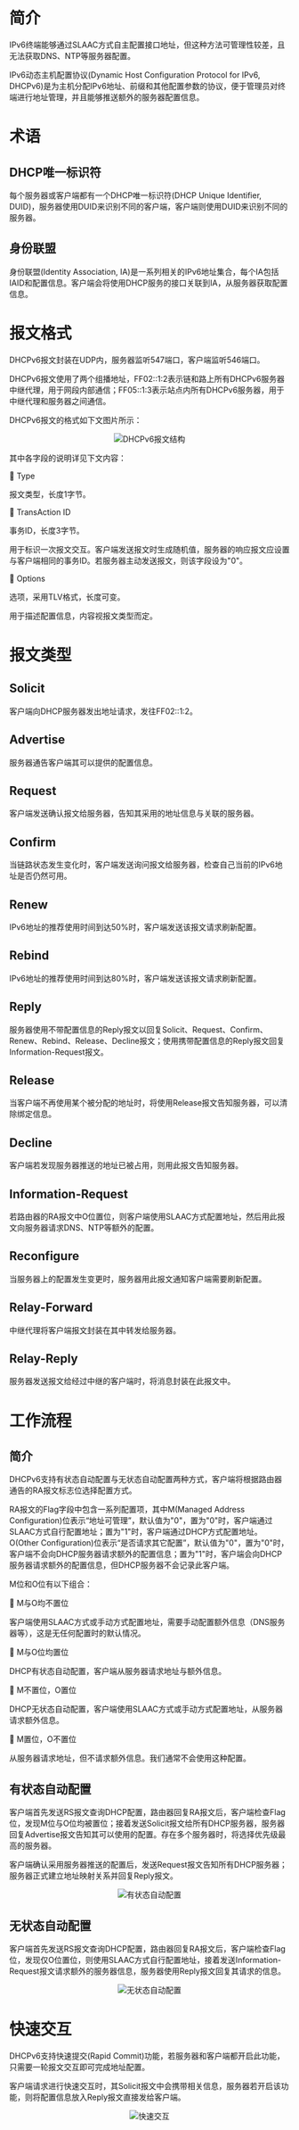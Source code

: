 # 简介
IPv6终端能够通过SLAAC方式自主配置接口地址，但这种方法可管理性较差，且无法获取DNS、NTP等服务器配置。

IPv6动态主机配置协议(Dynamic Host Configuration Protocol for IPv6, DHCPv6)是为主机分配IPv6地址、前缀和其他配置参数的协议，便于管理员对终端进行地址管理，并且能够推送额外的服务器配置信息。

# 术语
## DHCP唯一标识符
每个服务器或客户端都有一个DHCP唯一标识符(DHCP Unique Identifier, DUID)，服务器使用DUID来识别不同的客户端，客户端则使用DUID来识别不同的服务器。

## 身份联盟
身份联盟(Identity Association, IA)是一系列相关的IPv6地址集合，每个IA包括IAID和配置信息。客户端会将使用DHCP服务的接口关联到IA，从服务器获取配置信息。

# 报文格式
DHCPv6报文封装在UDP内，服务器监听547端口，客户端监听546端口。

DHCPv6报文使用了两个组播地址，FF02::1:2表示链和路上所有DHCPv6服务器中继代理，用于网段内部通信；FF05::1:3表示站点内所有DHCPv6服务器，用于中继代理和服务器之间通信。

DHCPv6报文的格式如下文图片所示：

<div align="center">

![DHCPv6报文结构](./Assets_DHCPv6/报文结构_DHCPv6报文结构.jpg)

</div>

其中各字段的说明详见下文内容：

🔷 Type

报文类型，长度1字节。

🔷 TransAction ID

事务ID，长度3字节。

用于标识一次报文交互。客户端发送报文时生成随机值，服务器的响应报文应设置与客户端相同的事务ID。若服务器主动发送报文，则该字段设为"0"。

🔷 Options

选项，采用TLV格式，长度可变。

用于描述配置信息，内容视报文类型而定。

# 报文类型
## Solicit
客户端向DHCP服务器发出地址请求，发往FF02::1:2。

## Advertise
服务器通告客户端其可以提供的配置信息。

## Request
客户端发送确认报文给服务器，告知其采用的地址信息与关联的服务器。

## Confirm
当链路状态发生变化时，客户端发送询问报文给服务器，检查自己当前的IPv6地址是否仍然可用。

## Renew
IPv6地址的推荐使用时间到达50%时，客户端发送该报文请求刷新配置。

## Rebind
IPv6地址的推荐使用时间到达80%时，客户端发送该报文请求刷新配置。

## Reply
服务器使用不带配置信息的Reply报文以回复Solicit、Request、Confirm、Renew、Rebind、Release、Decline报文；使用携带配置信息的Reply报文回复Information-Request报文。

## Release
当客户端不再使用某个被分配的地址时，将使用Release报文告知服务器，可以清除绑定信息。

## Decline
客户端若发现服务器推送的地址已被占用，则用此报文告知服务器。

## Information-Request
若路由器的RA报文中O位置位，则客户端使用SLAAC方式配置地址，然后用此报文向服务器请求DNS、NTP等额外的配置。

## Reconfigure
当服务器上的配置发生变更时，服务器用此报文通知客户端需要刷新配置。

## Relay-Forward
中继代理将客户端报文封装在其中转发给服务器。

## Relay-Reply
服务器发送报文给经过中继的客户端时，将消息封装在此报文中。

# 工作流程
## 简介
DHCPv6支持有状态自动配置与无状态自动配置两种方式，客户端将根据路由器通告的RA报文标志位选择配置方式。

RA报文的Flag字段中包含一系列配置项，其中M(Managed Address Configuration)位表示“地址可管理”，默认值为"0"，置为"0"时，客户端通过SLAAC方式自行配置地址；置为"1"时，客户端通过DHCP方式配置地址。O(Other Configuration)位表示“是否请求其它配置”，默认值为"0"，置为"0"时，客户端不会向DHCP服务器请求额外的配置信息；置为"1"时，客户端会向DHCP服务器请求额外的配置信息，但DHCP服务器不会记录此客户端。

M位和O位有以下组合：

🔷 M与O均不置位

客户端使用SLAAC方式或手动方式配置地址，需要手动配置额外信息（DNS服务器等），这是无任何配置时的默认情况。

🔷 M与O位均置位

DHCP有状态自动配置，客户端从服务器请求地址与额外信息。

🔷 M不置位，O置位

DHCP无状态自动配置，客户端使用SLAAC方式或手动方式配置地址，从服务器请求额外信息。

🔷 M置位，O不置位

从服务器请求地址，但不请求额外信息。我们通常不会使用这种配置。

## 有状态自动配置
客户端首先发送RS报文查询DHCP配置，路由器回复RA报文后，客户端检查Flag位，发现M位与O位均被置位；接着发送Solicit报文给所有DHCP服务器，服务器回复Advertise报文告知其可以使用的配置。存在多个服务器时，将选择优先级最高的服务器。

客户端确认采用服务器推送的配置后，发送Request报文告知所有DHCP服务器；服务器正式建立地址映射关系并回复Reply报文。

<div align="center">

![有状态自动配置](./Assets_DHCPv6/工作流程_有状态自动配置.jpg)

</div>

## 无状态自动配置
客户端首先发送RS报文查询DHCP配置，路由器回复RA报文后，客户端检查Flag位，发现仅O位置位，则使用SLAAC方式自行配置地址，接着发送Information-Request报文请求额外的服务器信息，服务器使用Reply报文回复其请求的信息。

<div align="center">

![无状态自动配置](./Assets_DHCPv6/工作流程_无状态自动配置.jpg)

</div>

# 快速交互
DHCPv6支持快速提交(Rapid Commit)功能，若服务器和客户端都开启此功能，只需要一轮报文交互即可完成地址配置。

客户端请求进行快速交互时，其Solicit报文中会携带相关信息，服务器若开启该功能，则将配置信息放入Reply报文直接发给客户端。

<div align="center">

![快速交互](./Assets_DHCPv6/快速交互_快速交互.jpg)

</div>


<!-- TODO
    • 创建地址池并配置相应信息
Cisco(config)#ipv6 dhcp pool [地址池名称]
Cisco(config-dhcpv6)#address prefix [前缀]/[前缀长度] lifetime [失效时间] [推荐时间]
Cisco(config-dhcpv6)#dns-server [DNS服务器地址]
IPv6中默认网关需要通过RA报文配置。
    • 在作为网关的接口上配置M位和O位
Cisco(config-if)#ipv6 nd managed-config-flag
Cisco(config-if)#ipv6 nd other-config-flag
    • 将地址池与接口关联
Cisco(config-if)#ipv6 dhcp server [地址池名称] {rapid-commit} {preference [优先级]}
rapid-commit：开启快速交互功能。
preference：设置服务器优先级。
                • 参数调整
    • 配置域名
Cisco(config-dhcpv6)#domain-name [域名]
    • 配置中继代理
Cisco(config-if)#ipv6 dhcp relay destination [DHCP服务器地址]
Cisco设备需要将地址池绑定到三层接口后才会监听547端口。
    • 清除DHCP绑定关系
Cisco#clear ipv6 dhcp binding *
                • 查询相关信息
    • 查看地址池配置
Cisco#show ipv6 dhcp pool
    • 查看接口关联的DHCP配置
Cisco#show ipv6 dhcp interface [接口ID]
    • 查看客户端与地址映射关系
Cisco#show ipv6 dhcp binding

-->
